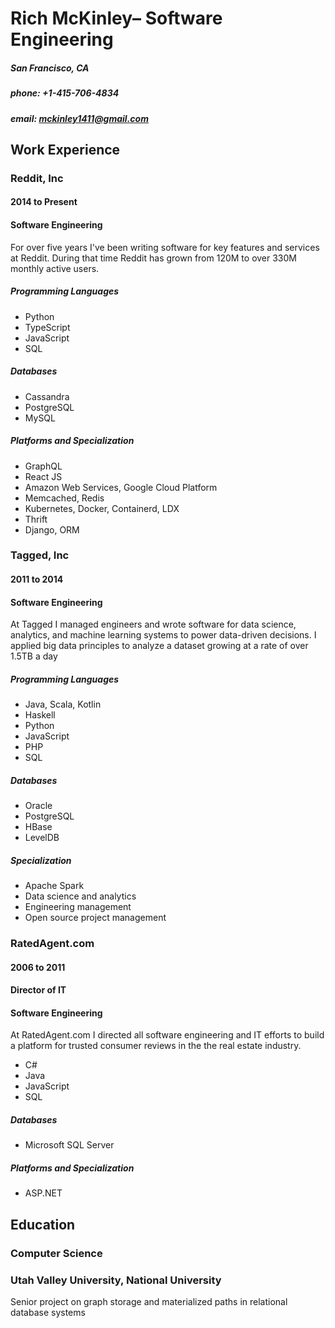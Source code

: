 # Rich McKinley– Software Engineering
##### San Francisco, CA
##### phone: +1-415-706-4834
##### email: mckinley1411@gmail.com

## Work Experience

### Reddit, Inc
#### 2014 to Present
#### Software Engineering

For over five years I've been writing software for key features and services at Reddit. During that time Reddit has grown from 120M to over 330M monthly active users.

##### Programming Languages
  * Python
  * TypeScript
  * JavaScript
  * SQL
##### Databases
  * Cassandra
  * PostgreSQL
  * MySQL
##### Platforms and Specialization
  * GraphQL
  * React JS
  * Amazon Web Services, Google Cloud Platform
  * Memcached, Redis
  * Kubernetes, Docker, Containerd, LDX
  * Thrift
  * Django, ORM

### Tagged, Inc
#### 2011 to 2014
#### Software Engineering

At Tagged I managed engineers and wrote software for data science, analytics, and machine learning systems to power data-driven decisions. I applied big data principles to analyze a dataset growing at a rate of over 1.5TB a day

##### Programming Languages
  * Java, Scala, Kotlin
  * Haskell
  * Python
  * JavaScript
  * PHP
  * SQL
##### Databases
  * Oracle
  * PostgreSQL
  * HBase
  * LevelDB
##### Specialization
  * Apache Spark
  * Data science and analytics
  * Engineering management
  * Open source project management

### RatedAgent.com
#### 2006 to 2011
#### Director of IT
#### Software Engineering

At RatedAgent.com I directed all software engineering and IT efforts to build a platform for trusted consumer reviews in the the real estate industry.

  * C#
  * Java
  * JavaScript
  * SQL
##### Databases
  * Microsoft SQL Server
##### Platforms and Specialization
  * ASP.NET

## Education
### Computer Science
### Utah Valley University, National University
Senior project on graph storage and materialized paths in relational database systems
